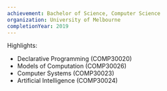 ```yaml
---
achievement: Bachelor of Science, Computer Science
organization: University of Melbourne
completionYear: 2019
---
```


Highlights:
  - Declarative Programming (COMP30020)
  - Models of Computation (COMP30026)
  - Computer Systems (COMP30023)
  - Artificial Intelligence (COMP30024)
